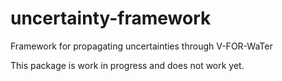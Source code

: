 # uncertainty-framework
Framework for propagating uncertainties through V-FOR-WaTer

This package is work in progress and does not work yet.
